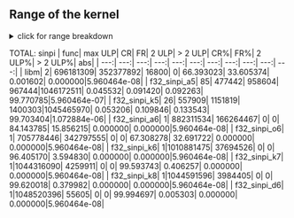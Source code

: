## Range of the kernel

<details markdown="1"><summary>click for range breakdown</summary>


running: minimal sanity check

checking: sinpi on [00000000,33fc1537] [0.000000e+00,1.173852e-07] : {linear result range}
|           func|   max ULP|        CR|        FR|     2 ULP|   > 2 ULP|       CR%|       FR%|    2 ULP%|  > 2 ULP%|         abs|
|           ---:|      ---:|      ---:|      ---:|      ---:|      ---:|      ---:|      ---:|      ---:|      ---:|        ---:|
|           libm|         1| 583279522| 288878998|         0|         0| 66.877696| 33.122304|  0.000000|  0.000000|2.842171e-14|
|   f32_sinpi_a5|        85|     31952|     63903|     63904| 871998761|  0.003664|  0.007327|  0.007327| 99.981682|1.847411e-12|
|   f32_sinpi_k5|        26|    106791|    213682|    213595| 871624452|  0.012244|  0.024500|  0.024490| 99.938765|5.684342e-13|
|   f32_sinpi_a6|         1| 731302659| 140855861|         0|         0| 83.849741| 16.150259|  0.000000|  0.000000|2.842171e-14|
|   f32_sinpi_o6|         1| 583279522| 288878998|         0|         0| 66.877696| 33.122304|  0.000000|  0.000000|2.842171e-14|
|   f32_sinpi_k6|         1| 840186065|  31972455|         0|         0| 96.334100|  3.665900|  0.000000|  0.000000|2.842171e-14|
|   f32_sinpi_k7|         1| 868359374|   3799146|         0|         0| 99.564397|  0.435603|  0.000000|  0.000000|2.842171e-14|
|   f32_sinpi_k8|         1| 868591916|   3566604|         0|         0| 99.591060|  0.408940|  0.000000|  0.000000|2.842171e-14|
|   f32_sinpi_d6|         1| 872111622|     46898|         0|         0| 99.994623|  0.005377|  0.000000|  0.000000|2.842171e-14|

checking: sinpi on [33fc1538,3d000000] [1.173852e-07,3.125000e-02]
|           func|   max ULP|        CR|        FR|     2 ULP|   > 2 ULP|       CR%|       FR%|    2 ULP%|  > 2 ULP%|         abs|
|           ---:|      ---:|      ---:|      ---:|      ---:|      ---:|      ---:|      ---:|      ---:|      ---:|        ---:|
|           libm|         2|  96687142|  54564064|       451|         0| 63.924683| 36.075019|  0.000298|  0.000000|7.450581e-09|
|   f32_sinpi_a5|        84|         0|         0|         0| 151251657|  0.000000|  0.000000|  0.000000|100.000000|4.321337e-07|
|   f32_sinpi_k5|        26|         0|         0|         0| 151251657|  0.000000|  0.000000|  0.000000|100.000000|1.117587e-07|
|   f32_sinpi_a6|         1| 127152678|  24098979|         0|         0| 84.066965| 15.933035|  0.000000|  0.000000|7.450581e-09|
|   f32_sinpi_o6|         1| 101201813|  50049844|         0|         0| 66.909557| 33.090443|  0.000000|  0.000000|7.450581e-09|
|   f32_sinpi_k6|         1| 146161084|   5090573|         0|         0| 96.634369|  3.365631|  0.000000|  0.000000|7.450581e-09|
|   f32_sinpi_k7|         1| 151114618|    137039|         0|         0| 99.909397|  0.090603|  0.000000|  0.000000|7.450581e-09|
|   f32_sinpi_k8|         1| 151157369|     94288|         0|         0| 99.937662|  0.062338|  0.000000|  0.000000|7.450581e-09|
|   f32_sinpi_d6|         1| 151243679|      7978|         0|         0| 99.994725|  0.005275|  0.000000|  0.000000|7.450581e-09|

checking: sinpi on [3d000000,3d7fffff] [3.125000e-02,6.250000e-02]
|           func|   max ULP|        CR|        FR|     2 ULP|   > 2 ULP|       CR%|       FR%|    2 ULP%|  > 2 ULP%|         abs|
|           ---:|      ---:|      ---:|      ---:|      ---:|      ---:|      ---:|      ---:|      ---:|      ---:|        ---:|
|           libm|         2|   5220940|   3166020|      1648|         0| 62.238455| 37.741899|  0.019646|  0.000000|1.490116e-08|
|   f32_sinpi_a5|        68|         0|         0|         0|   8388608|  0.000000|  0.000000|  0.000000|100.000000|5.662441e-07|
|   f32_sinpi_k5|        16|         0|     63560|    528357|   7796691|  0.000000|  0.757694|  6.298506| 92.943799|1.192093e-07|
|   f32_sinpi_a6|         1|   7599382|    789226|         0|         0| 90.591693|  9.408307|  0.000000|  0.000000|1.490116e-08|
|   f32_sinpi_o6|         1|   6102763|   2285845|         0|         0| 72.750604| 27.249396|  0.000000|  0.000000|1.490116e-08|
|   f32_sinpi_k6|         1|   8306846|     81762|         0|         0| 99.025321|  0.974679|  0.000000|  0.000000|1.490116e-08|
|   f32_sinpi_k7|         1|   8373285|     15323|         0|         0| 99.817336|  0.182664|  0.000000|  0.000000|1.490116e-08|
|   f32_sinpi_k8|         1|   8373434|     15174|         0|         0| 99.819112|  0.180888|  0.000000|  0.000000|1.490116e-08|
|   f32_sinpi_d6|         1|   8388461|       147|         0|         0| 99.998248|  0.001752|  0.000000|  0.000000|1.490116e-08|

checking: sinpi on [3d800000,3dffffff] [6.250000e-02,1.250000e-01]
|           func|   max ULP|        CR|        FR|     2 ULP|   > 2 ULP|       CR%|       FR%|    2 ULP%|  > 2 ULP%|         abs|
|           ---:|      ---:|      ---:|      ---:|      ---:|      ---:|      ---:|      ---:|      ---:|      ---:|        ---:|
|           libm|         2|   5228487|   3153222|      6899|         0| 62.328422| 37.589335|  0.082242|  0.000000|2.980232e-08|
|   f32_sinpi_a5|        37|    229512|    459908|    461471|   7237717|  2.735996|  5.482531|  5.501163| 86.280310|5.513430e-07|
|   f32_sinpi_k5|        20|    264327|    500430|    279545|   7344306|  3.151023|  5.965590|  3.332436| 87.550950|5.960464e-07|
|   f32_sinpi_a6|         1|   8155891|    232717|         0|         0| 97.225797|  2.774203|  0.000000|  0.000000|2.980232e-08|
|   f32_sinpi_o6|         1|   7438783|    949825|         0|         0| 88.677204| 11.322796|  0.000000|  0.000000|2.980232e-08|
|   f32_sinpi_k6|         1|   8140289|    248319|         0|         0| 97.039807|  2.960193|  0.000000|  0.000000|2.980232e-08|
|   f32_sinpi_k7|         1|   8327426|     61182|         0|         0| 99.270654|  0.729346|  0.000000|  0.000000|2.980232e-08|
|   f32_sinpi_k8|         1|   8327431|     61177|         0|         0| 99.270713|  0.729287|  0.000000|  0.000000|2.980232e-08|
|   f32_sinpi_d6|         1|   8388327|       281|         0|         0| 99.996650|  0.003350|  0.000000|  0.000000|2.980232e-08|

checking: sinpi on [3e000000,3e7fffff] [1.250000e-01,2.500000e-01]
|           func|   max ULP|        CR|        FR|     2 ULP|   > 2 ULP|       CR%|       FR%|    2 ULP%|  > 2 ULP%|         abs|
|           ---:|      ---:|      ---:|      ---:|      ---:|      ---:|      ---:|      ---:|      ---:|      ---:|        ---:|
|           libm|         2|   5765218|   2615588|      7802|         0| 68.726754| 31.180239|  0.093007|  0.000000|5.960464e-08|
|   f32_sinpi_a5|        19|    215978|    434793|    442069|   7295768|  2.574658|  5.183136|  5.269873| 86.972332|5.960464e-07|
|   f32_sinpi_k5|        21|    186791|    374147|    378806|   7448864|  2.226722|  4.460180|  4.515719| 88.797379|1.072884e-06|
|   f32_sinpi_a6|         1|   8100924|    287684|         0|         0| 96.570539|  3.429461|  0.000000|  0.000000|5.960464e-08|
|   f32_sinpi_o6|         1|   7755565|    633043|         0|         0| 92.453539|  7.546461|  0.000000|  0.000000|5.960464e-08|
|   f32_sinpi_k6|         1|   8087191|    301417|         0|         0| 96.406829|  3.593171|  0.000000|  0.000000|5.960464e-08|
|   f32_sinpi_k7|         1|   8141387|    247221|         0|         0| 97.052896|  2.947104|  0.000000|  0.000000|5.960464e-08|
|   f32_sinpi_k8|         1|   8141446|    247162|         0|         0| 97.053599|  2.946401|  0.000000|  0.000000|5.960464e-08|
|   f32_sinpi_d6|         1|   8388307|       301|         0|         0| 99.996412|  0.003588|  0.000000|  0.000000|5.960464e-08|

</details>


TOTAL: sinpi
|           func|   max ULP|        CR|        FR|     2 ULP|   > 2 ULP|       CR%|       FR%|    2 ULP%|  > 2 ULP%|         abs|
|           ---:|      ---:|      ---:|      ---:|      ---:|      ---:|      ---:|      ---:|      ---:|      ---:|        ---:|
|           libm|         2| 696181309| 352377892|     16800|         0| 66.393023| 33.605374|  0.001602|  0.000000|5.960464e-08|
|   f32_sinpi_a5|        85|    477442|    958604|    967444|1046172511|  0.045532|  0.091420|  0.092263| 99.770785|5.960464e-07|
|   f32_sinpi_k5|        26|    557909|   1151819|   1400303|1045465970|  0.053206|  0.109846|  0.133543| 99.703404|1.072884e-06|
|   f32_sinpi_a6|         1| 882311534| 166264467|         0|         0| 84.143785| 15.856215|  0.000000|  0.000000|5.960464e-08|
|   f32_sinpi_o6|         1| 705778446| 342797555|         0|         0| 67.308278| 32.691722|  0.000000|  0.000000|5.960464e-08|
|   f32_sinpi_k6|         1|1010881475|  37694526|         0|         0| 96.405170|  3.594830|  0.000000|  0.000000|5.960464e-08|
|   f32_sinpi_k7|         1|1044316090|   4259911|         0|         0| 99.593743|  0.406257|  0.000000|  0.000000|5.960464e-08|
|   f32_sinpi_k8|         1|1044591596|   3984405|         0|         0| 99.620018|  0.379982|  0.000000|  0.000000|5.960464e-08|
|   f32_sinpi_d6|         1|1048520396|     55605|         0|         0| 99.994697|  0.005303|  0.000000|  0.000000|5.960464e-08|
